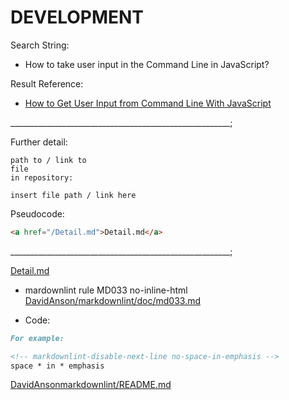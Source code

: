 # DEVELOPMENT

Search String:

- How to take user input in the Command Line in JavaScript?

Result Reference:

- [How to Get User Input from Command Line With JavaScript](https://linuxhint.com/get-user-input-from-command-line-with-javascript/#:~:text=Conclusion-,To%20get%20the%20user%20input%20from%20the%20command%20line%20with,prompts%20the%20user%20for%20input.)

_______________________________________________________;

Further detail:

```text
path to / link to
file
in repository:
```

```text
insert file path / link here
```

Pseudocode:

```html
<a href="/Detail.md">Detail.md</a>
```

_______________________________________________________;

<!-- markdownlint-disable-next-line no-inline-html -->
<a href="/Detail.md">
    Detail.md
</a>

- mardownlint rule MD033 no-inline-html [DavidAnson/markdownlint/doc/md033.md](https://github.com/DavidAnson/markdownlint/blob/v0.29.0/doc/md033.md)

- Code:

```markdown
For example:

<!-- markdownlint-disable-next-line no-space-in-emphasis -->
space * in * emphasis
```

[DavidAnsonmarkdownlint/README.md](https://github.com/DavidAnson/markdownlint/blob/v0.29.0/README.md)
